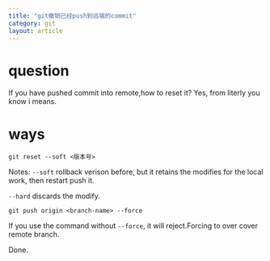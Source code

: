 ```yaml
---
title: "git撤销已经push到远端的commit"
category: git
layout: article
---
```


# question

If you have pushed commit into remote,how to reset it?
Yes, from literly you know i means.

# ways

```git
git reset --soft <版本号>
```


Notes: ``--soft`` rollback verison before, but it retains the modifies for the local work, then restart push it.

``--hard`` discards the modify.

```git
git push origin <branch-name> --force
```

If you use the command without ```--force```, it will reject.Forcing to over cover remote branch.

Done.

